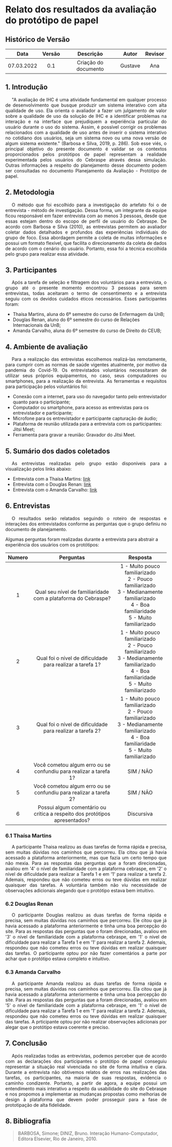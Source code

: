 # Relato dos resultados da avaliação do protótipo de papel

## Histórico de Versão

|    Data    | Versão |      Descrição       |  Autor  | Revisor |
| :--------: | :----: | :------------------: | :-----: | :-----: |
| 07.03.2022 |  0.1   | Criação do documento | Gustave |   Ana   |

## 1. Introdução

<p style="text-indent: 20px; text-align: justify">
"A avaliação de IHC é uma atividade fundamental em qualquer processo de desenvolvimento que busque produzir um sistema interativo com alta qualidade de uso. Ela orienta o avaliador a fazer um julgamento de valor sobre a qualidade de uso da solução de IHC e a identificar problemas na interação e na interface que prejudiquem a experiência particular do usuário durante o uso do sistema. Assim, é possível corrigir os problemas relacionados com a qualidade de uso antes de inserir o sistema interativo no cotidiano dos usuários, seja um sistema novo ou uma nova versão de algum sistema existente." (Barbosa e Silva, 2019, p. 286). Sob esse viés, o principal objetivo do presente documento é validar se os contextos proporcionados pelos protótipos de papel representam a realidade experimentada pelos usuários do Cebraspe através dessa simulação. Outras informações a respeito do planejamento desse documento podem ser consultadas no documento Planejamento da Avaliação - Protótipo de papel.
</p>

## 2. Metodologia

<p style="text-indent: 20px; text-align: justify">
O método que foi escolhido para a investigação do artefato foi o de entrevista - método de investigação. Dessa forma, um integrante da equipe ficou responsável em fazer entrevista com ao menos 3 pessoas, desde que essas estejam dentro do escopo de perfil de usuário do Cebraspe. De acordo com Barbosa e Silva (2010), as entrevistas permitem ao avaliador coletar dados detalhados e profundos das experiências individuais do grupo de foco. Essa abordagem permite a coleta de muitas informações e possui um formato flexível, que facilita o direcionamento da coleta de dados de acordo com o cenário do usuário. Portanto, essa foi a técnica escolhida pelo grupo para realizar essa atividade.
</p>

## 3. Participantes

<p style="text-indent: 20px; text-align: justify">
Após a tarefa de seleção e filtragem dos voluntários para a entrevista, o grupo até o presente momento encontrou 3 pessoas para serem entrevistas, todas aceitaram o termo de consentimento e a entrevista seguiu com os devidos cuidados éticos necessários. Esses participantes foram:</p>

- Thaísa Martins, aluna do 6º semestre do curso de Enfermagem da UnB;
- Douglas Renan, aluno do 6º semestre do curso de Relações Internacionais da UnB;
- Amanda Carvalho, aluna do 6º semestre do curso de Direito do CEUB;

## 4. Ambiente de avaliação

<p style="text-indent: 20px; text-align: justify">
Para a realização das entrevistas escolhemos realizá-las remotamente, para cumprir com as normas de saúde vigentes atualmente, por motivo da pandemia do Covid-19. Os entrevistados voluntários necessitaram de utilizar seus próprios equipamentos, no caso, seus computadores ou smartphones, para a realização da entrevista. As ferramentas e requisitos para participação pelos voluntários foi:</p>

- Conexão com a internet, para uso do navegador tanto pelo entrevistador quanto para o participante;
- Computador ou smartphone, para acesso as entrevistas para os entrevistador e participante;
- Microfone para os entrevistador e participante capturação de áudio;
- Plataforma de reunião utilizada para a entrevista com os participantes: Jitsi Meet;
- Ferramenta para gravar a reunião: Gravador do Jitsi Meet.

## 5. Sumário dos dados coletados

<p style="text-indent: 20px; text-align: justify">
As entrevistas realizadas pelo grupo estão disponíveis para a visualização pelos links abaixo:</p>

- Entrevista com a Thaísa Martins: <a href="https://youtu.be/5boHatrO1So">link</a>
- Entrevista com o Douglas Renan: <a href="https://youtu.be/ltrGLzrgPm0">link</a>
- Entrevista com o Amanda Carvalho: <a href="https://youtu.be/8131NcAfmug">link</a>

## 6. Entrevistas

<p style="text-indent: 20px; text-align: justify">
O resultados serão relatados seguindo o roteiro de respostas e interações dos entrevistados conforme as perguntas que o grupo definiu no documento de planejamento.

Algumas perguntas foram realizadas durante a entrevista para abstrair a experiência dos usuários com os protótipos:</p>

| Numero |                                 Perguntas                                  |                                                                     Resposta                                                                     |
| :----: | :------------------------------------------------------------------------: | :----------------------------------------------------------------------------------------------------------------------------------------------: |
|   1    |       Qual seu nível de familiaridade com a plataforma do Cebraspe?        | 1 - Muito pouco familiarizado <br>2 - Pouco familiarizado <br>3 - Medianamente familiarizado<br>4 - Boa familiaridade<br>5 - Muito familiarizado |
|   2    |         Qual foi o nível de dificuldade para realizar a tarefa 1?          | 1 - Muito pouco familiarizado <br>2 - Pouco familiarizado <br>3 - Medianamente familiarizado<br>4 - Boa familiaridade<br>5 - Muito familiarizado |
|   3    |         Qual foi o nível de dificuldade para realizar a tarefa 2?          | 1 - Muito pouco familiarizado <br>2 - Pouco familiarizado <br>3 - Medianamente familiarizado<br>4 - Boa familiaridade<br>5 - Muito familiarizado |
|   4    |     Você cometou algum erro ou se confundiu para realizar a tarefa 1?      |                                                                    SIM / NÃO                                                                     |
|   5    |     Você cometou algum erro ou se confundiu para realizar a tarefa 2?      |                                                                    SIM / NÃO                                                                     |
|   6    | Possui algum comentário ou crítica a respeito dos protótipos apresentados? |                                                                    Discursiva                                                                    |

### 6.1 Thaísa Martins

<p style="text-indent: 20px; text-align: justify">
A participante Thaisa realizou as duas tarefas de forma rápida e precisa, sem muitas dúvidas nos caminhos que percorreu. Ela citou que já havia acessado a plataforma anteriormente, mas que fazia um certo tempo que não mexia. Para as respostas das perguntas que a foram direcionadas, avaliou em '4' o nível de familiaridade com a plataforma cebraspe, em '2' o nível de dificuldade para realizar a Tarefa 1 e em '1' para realizar a tarefa 2. Ademais, respondeu que não cometeu erros ou teve dúvidas em realizar quaisquer das tarefas. A voluntária também não viu necessidade de observações adicionais alegando que o protótipo estava bem intuitivo.
</p>

### 6.2 Douglas Renan

<p style="text-indent: 20px; text-align: justify">
O participante Douglas realizou as duas tarefas de forma rápida e precisa, sem muitas dúvidas nos caminhos que percorreu. Ele citou que já havia acessado a plataforma anteriormente e tinha uma boa percepção do site. Para as respostas das perguntas que o foram direcionadas, avaliou em '3' o nível de familiaridade com a plataforma cebraspe, em '1' o nível de dificuldade para realizar a Tarefa 1 e em '1' para realizar a tarefa 2. Ademais, respondeu que não cometeu erros ou teve dúvidas em realizar quaisquer das tarefas. O participante optou por não fazer comentários a parte por achar que o protótipo estava completo e intuitivo.
</p>

### 6.3 Amanda Carvalho

<p style="text-indent: 20px; text-align: justify">
A participante Amanda realizou as duas tarefas de forma rápida e precisa, sem muitas dúvidas nos caminhos que percorreu. Ela citou que já havia acessado a plataforma anteriormente e tinha uma boa percepção do site. Para as respostas das perguntas que a foram direcionadas, avaliou em '5' o nível de familiaridade com a plataforma cebraspe, em '1' o nível de dificuldade para realizar a Tarefa 1 e em '1' para realizar a tarefa 2. Ademais, respondeu que não cometeu erros ou teve dúvidas em realizar quaisquer das tarefas. A prticipante optou por não realizar observações adicionais por alegar que o protótipo estava coerente e preciso.
</p>

## 7. Conclusão

<p style="text-indent: 20px; text-align: justify">
Após realizadas todas as entrevistas, podemos perceber que de acordo com as declarações dos participantes o protótipo de papel conseguiu representar a situação real vivenciada no site de forma intuitiva e clara. Durante a entrevista não obtivemos relatos de erros nas realizações das tarefas, os participantes, na maioria de suas respostas, evidencia o caminho condizente. Portanto, a partir de agora, a equipe possui um entendimento mais interativo a respeito da usabilidade do site do Cebraspe e nos propomos a implementar as mudanças propostas como melhorias de design à plataforma que devem poder prosseguir para a fase de prototipação de alta fidelidade.
</p>

## 8. Bibliografia

> BARBOSA, Simone; DINIZ, Bruno. Interação Humano-Computador, Editora Elsevier, Rio de Janeiro, 2010.
